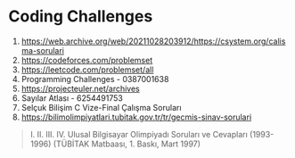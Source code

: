 # Coding Challenges
1) https://web.archive.org/web/20211028203912/https://csystem.org/calisma-sorulari
2) https://codeforces.com/problemset
3) https://leetcode.com/problemset/all
4) Programming Challenges - 0387001638
5) https://projecteuler.net/archives
6) Sayılar Atlası - 6254491753
7) Selçuk Bilişim C Vize-Final Çalışma Soruları
8) https://bilimolimpiyatlari.tubitak.gov.tr/tr/gecmis-sinav-sorulari
> I. II. III. IV. Ulusal Bilgisayar Olimpiyadı Soruları ve Cevapları (1993-1996) (TÜBİTAK Matbaası, 1. Baskı, Mart 1997)

